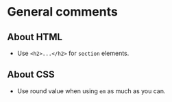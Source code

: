 # General comments

## About HTML

- Use `<h2>...</h2>` for `section` elements.

## About CSS

- Use round value when using `em` as much as you can.
